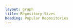 ```yaml
---
layout: graph
title: Repository Sizes
heading: Popular Repositories
---
```


<svg id="repos_size"></svg>
<script src="{{ site.baseurl }}/assets/js/extractors/repos_size.js"></script>

<script>
$(document).ready(function(){
  repos_sizes('#repos_size');
})
</script>
